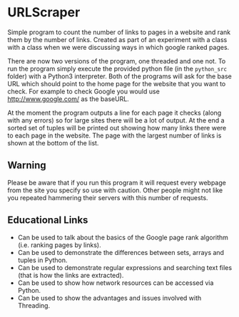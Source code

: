 # URLScraper
Simple program to count the number of links to pages in a website and rank them by the number of links. Created as part of an experiment with a class with a class when we were discussing ways in which google ranked pages.

There are now two versions of the program, one threaded and one not. To run the program simply execute the provided python file (in the `python_src` folder) with a Python3 interpreter. Both of the programs will ask for the base URL which should point to the home page for the website that you want to check. For example to check Google you would use http://www.google.com/ as the baseURL.

At the moment the program outputs a line for each page it checks (along with any errors) so for large sites there will be a lot of output. At the end a sorted set of tuples will be printed out showing how many links there were to each page in the website. The page with the largest number of links is shown at the bottom of the list.

## Warning
Please be aware that if you run this program it will request every webpage from the site you specify so use with caution. Other people might not like you repeated hammering their servers with this number of requests.

## Educational Links

 * Can be used to talk about the basics of the Google page rank algorithm (i.e. ranking pages by links).
 * Can be used to demonstrate the differences between sets, arrays and tuples in Python.
 * Can be used to demonstrate regular expressions and searching text files (that is how the links are extracted).
 * Can be used to show how network resources can be accessed via Python.
 * Can be used to show the advantages and issues involved with Threading.
